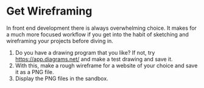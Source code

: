 # Get Wireframing

In front end development there is always overwhelming choice. It makes for a much more focused workflow if you get into the habit of sketching and wireframing your projects before diving in.

1. Do you have a drawing program that you like? If not, try <https://app.diagrams.net/> and make a test drawing and save it.
2. With this, make a rough wireframe for a website of your choice and save it as a PNG file.
3. Display the PNG files in the sandbox.
